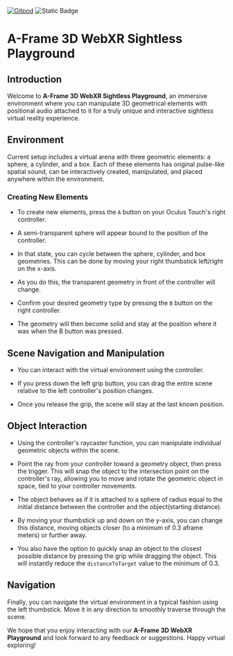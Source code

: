 [![Gitpod](https://img.shields.io/badge/Gitpod-ready--to--code-blue?logo=gitpod)](https://gitpod.io/#https://github.com/Romanxz/aframe-sightless-playground) 
![Static Badge](https://img.shields.io/badge/Sightless%20Playground-lightblue?style=flat%20&logo=github&label=GH-pages&labelColor=darkviolet&link=https%3A%2F%2Fromanxz.github.io%2Faframe-sightless-playground%2F)


# A-Frame 3D WebXR Sightless Playground

## Introduction 

Welcome to **A-Frame 3D WebXR Sightless Playground**, an immersive environment where you can manipulate 3D geometrical elements with positional audio attached to it for a truly unique and interactive sightless virtual reality experience.

## Environment

Current setup includes a virtual arena with three geometric elements: a sphere, a cylinder, and a box. Each of these elements has original pulse-like spatial sound, can be interactively created, manipulated, and placed anywhere within the environment.

### Creating New Elements

- To create new elements, press the `A` button on your Oculus Touch's right controller. 

- A semi-transparent sphere will appear bound to the position of the controller. 

- In that state, you can cycle between the sphere, cylinder, and box geometries. This can be done by moving your right thumbstick left/right on the x-axis. 

- As you do this, the transparent geometry in front of the controller will change. 

- Confirm your desired geometry type by pressing the `B` button on the right controller. 

- The geometry will then become solid and stay at the position where it was when the B button was pressed.

## Scene Navigation and Manipulation

- You can interact with the virtual environment using the controller. 

- If you press down the left grip button, you can drag the entire scene relative to the left controller's position changes. 

- Once you release the grip, the scene will stay at the last known position.

## Object Interaction

- Using the controller's raycaster function, you can manipulate individual geometric objects within the scene. 

- Point the ray from your controller toward a geometry object, then press the trigger. This will snap the object to the intersection point on the controller's ray, allowing you to move and rotate the geometric object in space, tied to your controller movements. 

- The object behaves as if it is attached to a sphere of radius equal to the initial distance between the controller and the object(starting distance).

- By moving your thumbstick up and down on the y-axis, you can change this distance, moving objects closer (to a minimum of 0.3 aframe meters) or further away.

- You also have the option to quickly snap an object to the closest possible distance by pressing the grip while dragging the object. This will instantly reduce the `distanceToTarget` value to the minimum of 0.3.

## Navigation

Finally, you can navigate the virtual environment in a typical fashion using the left thumbstick. Move it in any direction to smoothly traverse through the scene.

We hope that you enjoy interacting with our **A-Frame 3D WebXR Playground** and look forward to any feedback or suggestions. Happy virtual exploring!
